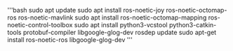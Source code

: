 '''bash
sudo apt update
sudo apt install ros-noetic-joy ros-noetic-octomap-ros ros-noetic-mavlink
sudo apt install ros-noetic-octomap-mapping ros-noetic-control-toolbox
sudo apt install python3-vcstool python3-catkin-tools protobuf-compiler
libgoogle-glog-dev
rosdep update
sudo apt-get install ros-noetic-ros libgoogle-glog-dev
''' 
